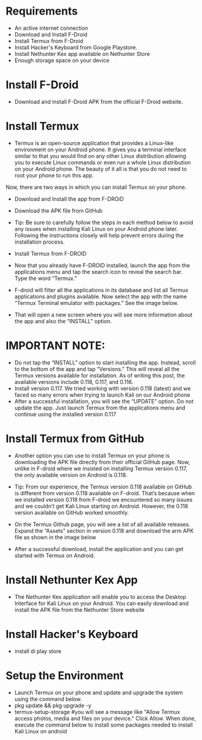 # Requirements
- An active internet connection
- Download and Install F-Droid
- Install Termux from F-Droid
- Install Hacker's Keyboard from Google Playstore.
- Install Nethunter Kex app available on Nethunter Store
- Enough storage space on your device
#  Install F-Droid
- Download and install F-Droid APK from the official F-Droid website.
# Install Termux
- Termux is an open-source application that provides a Linux-like environment on your Android phone. It gives you a terminal interface similar to that you would find on any other Linux distribution allowing you to execute Linux commands or even run a whole Linux distribution on your Android phone. The beauty of it all is that you do not need to root your phone to run this app.

Now, there are two ways in which you can install Termux on your phone.

- Download and Install the app from F-DROiD
- Download the APK file from GitHub
- Tip: Be sure to carefully follow the steps in each method below to avoid any issues when installing Kali Linux on your Android phone later. Following the instructions closely will help prevent errors during the installation process.

- Install Termux from F-DROID
- Now that you already have F-DROID installed, launch the app from the applications menu and tap the search icon to reveal the search bar. Type the word “Termux.”
- F-droid will filter all the applications in its database and list all Termux applications and plugins available. Now select the app with the name “Termux Terminal emulator with packages.” See the image below.
- That will open a new screen where you will see more information about the app and also the “INSTALL” option.
# IMPORTANT NOTE:
- Do not tap the “INSTALL” option to start installing the app. Instead, scroll to the bottom of the app and tap “Versions.” This will reveal all the Termux versions available for installation. As of writing this post, the available versions include 0.118, 0.117, and 0.116.
- Install version 0.117. We tried working with version 0.118 (latest) and we faced so many errors when trying to launch Kali on our Android phone
- After a successful installation, you will see the “UPDATE” option. Do not update the app. Just launch Termux from the applications menu and continue using the installed version 0.117
# Install Termux from GitHub
- Another option you can use to install Termux on your phone is downloading the APK file directly from their official GitHub page. Now, unlike in F-droid where we insisted on installing Termux version 0.117, the only available version on Android is 0.118.

- Tip: From our experience, the Termux version 0.118 available on GitHub is different from version 0.118 available on F-droid. That’s because when we installed version 0.118 from F-droid we encountered so many issues and we couldn’t get Kali Linux starting on Android. However, the 0.118 version available on GitHub worked smoothly.

- On the Termux Github page, you will see a list of all available releases. Expand the “Assets” section in version 0.118 and download the arm APK file as shown in the image below

- After a successful download, install the application and you can get started with Termux on Android.
# Install Nethunter Kex App
- The Nethunter Kex application will enable you to access the Desktop Interface for Kali Linux on your Android. You can easily download and install the APK file from the Nethunter Store website
# Install Hacker's Keyboard
- install di play store
# Setup the Environment
- Launch Termux on your phone and update and upgrade the system using the command below.
- pkg update && pkg upgrade -y
- termux-setup-storage
 #you will see a message like "Allow Termux access photos, media and files on your device." Click Allow. When done, execute the command below to install some packages needed to install Kali Linux on android
# 


